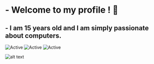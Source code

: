 # - Welcome to my profile ! 📖

## - I am 15 years old and I am simply passionate about computers. 

![Active](https://img.shields.io/badge/Languages-Cpp%20%2F%20PHP%20%2F%20Python%20%2F%20JS-BFBAFF)
![Active](https://img.shields.io/badge/Discord-Whey%235000-5DDECB) 
![Active](https://img.shields.io/badge/%F0%9F%8C%8E-French%20%2F%20English-9cf)

![alt text](https://media1.tenor.com/images/be4bf9840884c744738cabad42aa283b/tenor.gif?itemid=11058963)
